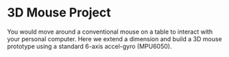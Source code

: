 # 3D Mouse Project

You would move around a conventional mouse on a table to interact with your personal computer. Here we extend a dimension and build a 3D mouse prototype using a standard 6-axis accel-gyro (MPU6050).


